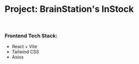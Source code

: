 # Project: BrainStation's InStock

<br/>

### Frontend Tech Stack:

- React + Vite
- Tailwind CSS
- Axios
